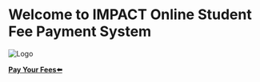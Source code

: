 <html>
<head>
<body>
<h1><b>Welcome to IMPACT Online Student Fee Payment System</b></h1>
<picture><img src="https://www.inovedu.net/gallery/upload_documents/img_1633346529.png" alt="Logo" style="width:auto;"></picture>
  
  
<a href="https://www.onlinesbi.sbi/sbicollect/icollecthome.htm?corpID=5368415"><b>Pay Your Fees⬅️</b></a>
</body>
</head>
</html>
